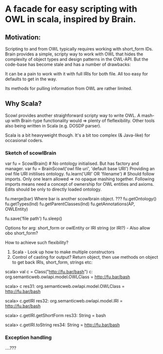 # A facade for easy scripting with OWL in scala, inspired by Brain.

## Motivation:

Scripting to and from OWL typically requires working with short_form IDs.  Brain provides a simple, scripty way to work with OWL that hides the complexity of object types and design patterns in the OWL-API.  But the code-base has become stale and has a number of drawbacks:

It can be a pain to work with it with full IRIs for both file.  All too easy for defaults to get in the way.

Its methods for pulling information from OWL are rather limited.

## Why Scala?

Scowl provides another straighforward scripty way to write OWL. A mash-up with Brain-type functionality would => plenty of fleflexibility.  Other tools also being written in Scala (e.g. DOSDP parser).

Scala is a bit heavyweight though.  It's a bit too complex (& Java-like) for occasional coders.

### Sketch of scowlBrain

var fu = ScowlBrain() # No ontology initialised. But has factory and manager.
var fu = BrainScowl('owl file uri', 'default base URI') Providing an owl file URI initilises ontology.
fu.learn('URI' OR  'filename') # Should follow imports. Only one learn allowed => no opaque mashing together.  Following imports means need a concept of ownership for OWL entities and axioms.  Edits should be only to directly loaded ontology.

fu.merge(bar) Where bar is another scowlbrain object. ???
fu.getOntology()
fu.getTypes(Ind)
fu.getParentClasses(Ind)
fu.getAnnotations(AP, OWLEntity)

fu.save('file path')
fu.sleep()

Options for arg:  short_form or owlEntity or IRI string (or IRI?) - Also allow obo short_form?

How to achieve such flexibility?

1. Scala - Look up how to make multiple constructors
2. Control of casting for output?
   Return object, then use methods on object to get back IRIs, short_form, strings etc:

scala> val c = Class("http://fu.bar/bash")
c: org.semanticweb.owlapi.model.OWLClass = <http://fu.bar/bash>

scala> c
res31: org.semanticweb.owlapi.model.OWLClass = <http://fu.bar/bash>

scala> c.getIRI
res32: org.semanticweb.owlapi.model.IRI = http://fu.bar/bash

scala> c.getIRI.getShortForm
res33: String = bash

scala> c.getIRI.toString
res34: String = http://fu.bar/bash

### Exception handling

....???






